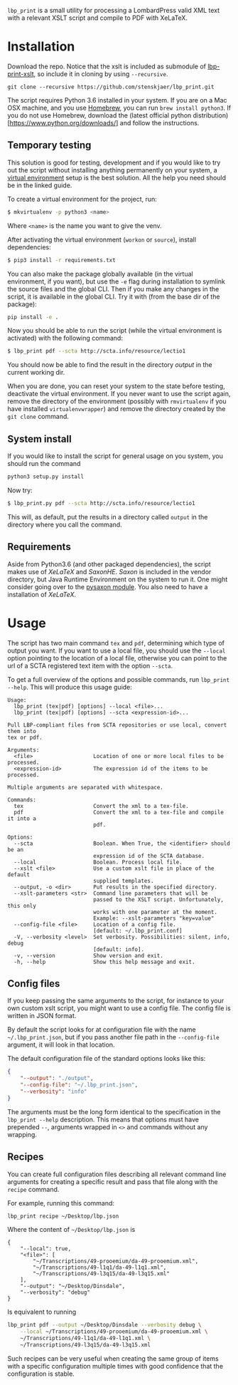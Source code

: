 `lbp_print` is a small utility for processing a LombardPress valid XML text with
a relevant XSLT script and compile to PDF with XeLaTeX.


# Installation

Download the repo. Notice that the xslt is included as submodule
of [lbp-print-xslt](https://github.com/lombardpress/lbp-print-xslt), so include
it in cloning by using `--recursive`.
```
git clone --recursive https://github.com/stenskjaer/lbp_print.git
```

The script requires Python 3.6 installed in your system. If you are on a Mac OSX
machine, and you use [Homebrew](https://brew.sh/), you can run `brew install
python3`. If you do not use Homebrew, download the (latest official python
distribution)[https://www.python.org/downloads/] and follow the instructions.

## Temporary testing

This solution is good for testing, development and if you would like to try out
the script without installing anything permanently on your system,
a [virtual environment](http://docs.python-guide.org/en/latest/dev/virtualenvs/)
setup is the best solution. All the help you need should be in the linked guide.

To create a virtual environment for the project, run:
```bash
$ mkvirtualenv -p python3 <name>
```

Where `<name>` is the name you want to give the venv.

After activating the virtual environment (`workon` or `source`), install dependencies:
```bash
$ pip3 install -r requirements.txt
```

You can also make the package globally available (in the virtual environment, if you
want), but use the `-e` flag during installation to symlink the source files and
the global CLI. Then if you make any changes in the script, it is available in
the global CLI. Try it with (from the base dir of the package):

```bash
pip install -e .
```

Now you should be able to run the script (while the virtual environment is
activated) with the following command:
```bash
$ lbp_print pdf --scta http://scta.info/resource/lectio1
```
You should now be able to find the result in the directory *output* in the current 
working dir.

When you are done, you can reset your system to the state before testing,
deactivate the virtual environment. If you never want to use the script again,
remove the directory of the environment (possibly with `rmvirtualenv` if you
have installed `virtualenvwrapper`) and remove the directory created by the `git
clone` command.


## System install

If you would like to install the script for general usage on you system, you
should run the command 
```bash
python3 setup.py install
```

Now try:
```bash
$ lbp_print.py pdf --scta http://scta.info/resource/lectio1
```
This will, as default, put the results in a directory called `output` in the
directory where you call the command.

## Requirements

Aside from Python3.6 (and other packaged dependencies), the script makes use of
*XeLaTeX* and *SaxonHE*. *Saxon* is included in the vendor directory,
but Java Runtime Environment on the system to run it. One might consider
going over to the [pysaxon module](https://github.com/ajelenak/pysaxon). You
also need to have a installation of *XeLaTeX*.

# Usage

The script has two main command `tex` and `pdf`, determining which type of
output you want. If you want to use a local file, you should use the `--local`
option pointing to the location of a local file, otherwise you can point to the
url of a SCTA registered text item with the option `--scta`. 

To get a full overview of the options and possible commands, run `lbp_print
--help`. This will produce this usage guide:

```
Usage:
  lbp_print (tex|pdf) [options] --local <file>...
  lbp_print (tex|pdf) [options] --scta <expression-id>...

Pull LBP-compliant files from SCTA repositories or use local, convert them into
tex or pdf.

Arguments:
  <file>                   Location of one or more local files to be processed.
  <expression-id>          The expression id of the items to be processed.

Multiple arguments are separated with whitespace.

Commands:
  tex                      Convert the xml to a tex-file.
  pdf                      Convert the xml to a tex-file and compile it into a
                           pdf.

Options:
  --scta                   Boolean. When True, the <identifier> should be an
                           expression id of the SCTA database.
  --local                  Boolean. Process local file.
  --xslt <file>            Use a custom xslt file in place of the default
                           supplied templates.
  --output, -o <dir>       Put results in the specified directory.
  --xslt-parameters <str>  Command line parameters that will be
                           passed to the XSLT script. Unfortunately, this only
                           works with one parameter at the moment.
                           Example: --xslt-parameters "key=value"
  --config-file <file>     Location of a config file. 
                           [default: ~/.lbp_print.conf]
  -V, --verbosity <level>  Set verbosity. Possibilities: silent, info, debug
                           [default: info].
  -v, --version            Show version and exit.
  -h, --help               Show this help message and exit.
```

## Config files

If you keep passing the same arguments to the script, for instance to your own
custom xslt script, you might want to use a config file. The config file is
written in JSON format.

By default the script looks for at configuration file with the name
`~/.lbp_print.json`, but if you pass another file path in the `--config-file`
argument, it will look in that location.

The default configuration file of the standard options looks like this:
```json
{
    "--output": "./output",
    "--config-file": "~/.lbp_print.json",
    "--verbosity": "info"
}
```
The arguments must be the long form identical to the specification in the
`lbp_print --help` description. This means that options must have prepended
`--`, arguments wrapped in `<>` and commands without any wrapping.

## Recipes

You can create full configuration files describing all relevant command line
arguments for creating a specific result and pass that file along with the
`recipe` command.

For example, running this command:
```bash
lbp_print recipe ~/Desktop/lbp.json
```

Where the content of `~/Desktop/lbp.json` is
```
{
    "--local": true,
    "<file>": [
        "~/Transcriptions/49-prooemium/da-49-prooemium.xml",
        "~/Transcriptions/49-l1q1/da-49-l1q1.xml",
        "~/Transcriptions/49-l3q15/da-49-l3q15.xml"
    ],
    "--output": "~/Desktop/Dinsdale",
    "--verbosity": "debug"
}
```

Is equivalent to running
```bash
lbp_print pdf --output ~/Desktop/Dinsdale --verbosity debug \
    --local ~/Transcriptions/49-prooemium/da-49-prooemium.xml \
    ~/Transcriptions/49-l1q1/da-49-l1q1.xml \
    ~/Transcriptions/49-l3q15/da-49-l3q15.xml
```

Such recipes can be very useful when creating the same group of items with a
specific configuration multiple times with good confidence that the
configuration is stable.

